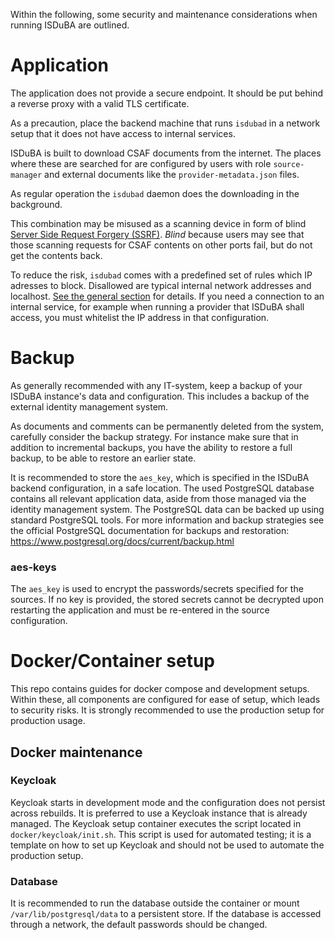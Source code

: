 <!--
 This file is Free Software under the Apache-2.0 License
 without warranty, see README.md and LICENSES/Apache-2.0.txt for details.

 SPDX-License-Identifier: Apache-2.0

 SPDX-FileCopyrightText: 2025 German Federal Office for Information Security (BSI) <https://www.bsi.bund.de>
 Software-Engineering: 2025 Intevation GmbH <https://intevation.de>
-->

Within the following, some security and maintenance considerations when running ISDuBA are outlined.

# Application

The application does not provide a secure endpoint. It should be put behind a
reverse proxy with a valid TLS certificate.

As a precaution, place the backend machine that runs `isdubad`
in a network setup that it does not have access to internal services.

ISDuBA is built to download CSAF documents from the internet.
The places where these are searched for are configured by users
with role `source-manager` and external documents like the
`provider-metadata.json` files.

As regular operation the `isdubad` daemon does the downloading
in the background.

This combination may be misused as a scanning device in form of blind
[Server Side Request Forgery (SSRF)](https://owasp.org/www-community/attacks/Server_Side_Request_Forgery).
_Blind_ because users may see that those scanning requests for CSAF contents
on other ports fail, but do not get the contents back.

To reduce the risk, `isdubad` comes with a predefined set of rules which
IP adresses to block. Disallowed are typical internal network addresses
and localhost.  [See the general section](./isdubad-config.md#section_general) for details.
If you need a connection to an internal service, for example when
running a provider that ISDuBA shall access,
you must whitelist the IP address in that configuration.

# Backup

As generally recommended with any IT-system,
keep a backup of your ISDuBA instance's data and configuration.
This includes a backup of the external identity management system.

As documents and comments can be permanently deleted from the system,
carefully consider the backup strategy.
For instance make sure that in addition to incremental backups,
you have the ability to restore a full backup, to be able to restore an earlier state.

It is recommended to store the `aes_key`, which is specified in the
ISDuBA backend configuration, in a safe location. The used PostgreSQL database
contains all relevant application data, aside from those managed via the identity management system. 
The PostgreSQL data can be backed up using standard PostgreSQL tools.
For more information and backup strategies see the official
PostgreSQL documentation for backups and restoration:
<https://www.postgresql.org/docs/current/backup.html>

### aes-keys
The `aes_key` is used to encrypt the passwords/secrets specified for the sources. If no key is provided, the stored secrets cannot be decrypted upon restarting the application and must be re-entered in the source configuration.

# Docker/Container setup

This repo contains guides for docker compose and development setups. 
Within these, all components are configured for ease of setup, which leads to security risks.
It is strongly recommended to use the production setup for production usage.

## Docker maintenance

### Keycloak

Keycloak starts in development mode and the configuration does not persist
across rebuilds. It is preferred to use a Keycloak instance that
is already managed. The Keycloak setup container executes the script located in
`docker/keycloak/init.sh`. This script is used for automated testing; it is a
template on how to set up Keycloak and should not be used to automate the
production setup.

### Database

It is recommended to run the database outside the container or mount
`/var/lib/postgresql/data` to a persistent store. If the database is accessed
through a network, the default passwords should be changed.

